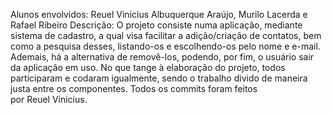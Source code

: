 Alunos envolvidos: Reuel Vinicius Albuquerque Araújo, Murilo Lacerda e Rafael Ribeiro
Descrição: O projeto consiste numa aplicação, mediante sistema de cadastro, a qual visa facilitar a adição/criação de contatos, bem como a pesquisa desses, listando-os e escolhendo-os pelo nome e e-mail. Ademais, há a alternativa de removê-los, podendo, por fim, o usuário sair da aplicação em uso. 
No que tange à elaboração do projeto, todos participaram e codaram igualmente, sendo o trabalho divido de maneira justa entre os componentes. Todos os commits foram feitos por Reuel Vinicius.
